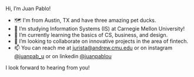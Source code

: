 Hi, I’m Juan Pablo!

- 🗺️ I'm from Austin, TX and have three amazing pet ducks.
- 👀 I’m studying Information Systems (IS) at Carnegie Mellon University!
- 🌱 I’m currently learning the basics of CS, business, and design.
- 💞️ I’m looking to collaborate on innovative projects in the area of fintech.
- 📫 You can reach me at jurista@andrew.cmu.edu or on instagram [@juanpab_u](https://instagram.com/juanpab_u) or on linkedin [@juanpablou](https://linkedin.com/in/juanpablou)

I look forward to hearing from you!
